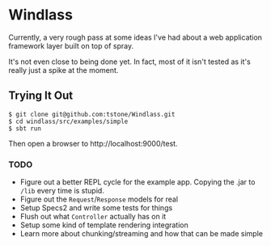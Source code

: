 
# Windlass

Currently, a very rough pass at some ideas I've had about a web application framework layer built on top of spray.

It's not even close to being done yet.  In fact, most of it isn't tested as it's really just a spike at the moment.

## Trying It Out

```
$ git clone git@github.com:tstone/Windlass.git
$ cd windlass/src/examples/simple
$ sbt run
```

Then open a browser to http://localhost:9000/test.

### TODO

  - Figure out a better REPL cycle for the example app.  Copying the .jar to `/lib` every time is stupid.
  - Figure out the `Request`/`Response` models for real
  - Setup Specs2 and write some tests for things
  - Flush out what `Controller` actually has on it
  - Setup some kind of template rendering integration
  - Learn more about chunking/streaming and how that can be made simple
